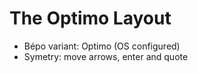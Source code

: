 # The Optimo Layout

* Bépo variant: Optimo (OS configured)
* Symetry: move arrows, enter and quote

